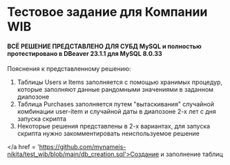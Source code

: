 # Тестовое задание для Компании WIB 
#### ВСЁ РЕШЕНИЕ ПРЕДСТАВЛЕНО ДЛЯ СУБД MySQL и полностью протестировано в DBeaver 23.1.1 для MySQL 8.0.33

Пояснения к представленному решению:
1) Таблицы Users и Items заполняется с помощью хранимых процедур, которые заполняют данные рандомными значениями в заданном диапозоне
2) Таблица Purchases заполняется путем "вытаскивания" случайной комбинации user-item и случайной даты в диапозоне 2-х лет с дня запуска скрипта
3) Некоторые решения представлены в 2-х вариантах, для запуска скрипта нужно закомментировать неиспользуемое решение

</a href = 'https://github.com/mynameis-nikita/test_wib/blob/main/db_creation.sql'>Создание и заполнение таблиц</a>
